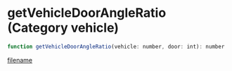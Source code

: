 # getVehicleDoorAngleRatio (Category vehicle)

```js
function getVehicleDoorAngleRatio(vehicle: number, door: int): number
```

[filename](getVehicleDoorAngleRatio_m.md ':include')